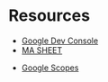 # Resources

- [Google Dev Console](https://developers.google.com/sheets/api/quickstart/nodejs)
- [MA SHEET](https://docs.google.com/spreadsheets/d/1Euzr9S1ISkfbf0oqnYNcWE5v_KLb9ZtmCdx_c9k2WoA)
* [Google Scopes](https://developers.google.com/identity/protocols/googlescopes)
